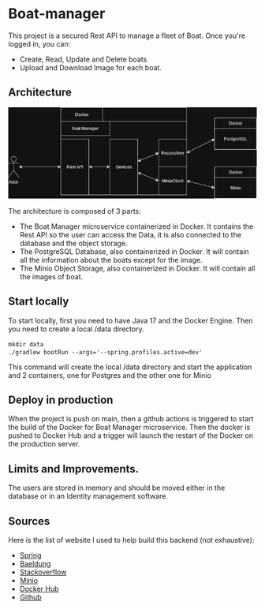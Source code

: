 # Boat-manager

This project is a secured Rest API to manage a fleet of Boat.
Once you're logged in, you can:

- Create, Read, Update and Delete boats
- Upload and Download Image for each boat.

## Architecture

![architecture](architecture.png)

The architecture is composed of 3 parts:

- The Boat Manager microservice containerized in Docker. It contains the Rest API so the user can access the Data, it is
  also connected to the database and the object storage.
- The PostgreSQL Database, also containerized in Docker. It will contain all the information about the boats except for
  the image.
- The Minio Object Storage, also containerized in Docker. It will contain all the images of boat.

## Start locally

To start locally, first you need to have Java 17 and the Docker Engine. Then you need to create a local /data directory.

```shell
mkdir data
./gradlew bootRun --args='--spring.profiles.active=dev'
```

This command will create the local /data directory and start the application and 2 containers, one for Postgres and the
other one for Minio

## Deploy in production

When the project is push on main, then a github actions is triggered to start the build of the Docker for Boat
Manager microservice. Then the docker is pushed to Docker Hub and a trigger will launch the restart of the Docker on
the production server.

## Limits and Improvements.

The users are stored in memory and should be moved either in the database or in an Identity management software.

## Sources

Here is the list of website I used to help build this backend (not exhaustive):

- [Spring](https://spring.io/)
- [Baeldung](https://www.baeldung.com)
- [Stackoverflow](https://stackoverflow.com)
- [Minio](https://min.io/)
- [Docker Hub](https://hub.docker.com)
- [Github](https://github.com)